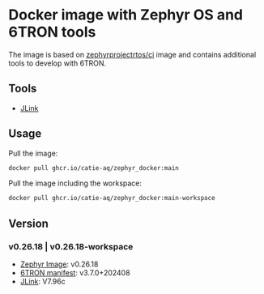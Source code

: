 # Docker image with Zephyr OS and 6TRON tools

The image is based on [zephyrprojectrtos/ci](https://hub.docker.com/r/zephyrprojectrtos/ci) image and contains additional tools to develop with 6TRON.

## Tools
- [JLink](https://www.segger.com/downloads/jlink/)

## Usage
Pull the image:
```bash
docker pull ghcr.io/catie-aq/zephyr_docker:main
```

Pull the image including the workspace:
```bash
docker pull ghcr.io/catie-aq/zephyr_docker:main-workspace
```

## Version

### v0.26.18 | v0.26.18-workspace
- [Zephyr Image](https://hub.docker.com/r/zephyrprojectrtos/ci): v0.26.18
- [6TRON manifest](https://github.com/catie-aq/zephyr_6tron-manifest): v3.7.0+202408
- [JLink](https://www.segger.com/downloads/jlink/): V7.96c
